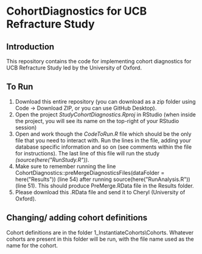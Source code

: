 CohortDiagnostics for UCB Refracture Study
========================================================================================================================================================
## Introduction
This repository contains the code for implementing cohort diagnostics for UCB Refracture Study led by the University of Oxford.

## To Run
1) Download this entire repository (you can download as a zip folder using Code -> Download ZIP, or you can use GitHub Desktop). 
2) Open the project <i>StudyCohortDiagnostics.Rproj</i> in RStudio (when inside the project, you will see its name on the top-right of your RStudio session)
3) Open and work though the <i>CodeToRun.R</i> file which should be the only file that you need to interact with. Run the lines in the file, adding your database specific information and so on (see comments within the file for instructions). The last line of this file will run the study <i>(source(here("RunStudy.R"))</i>.     
4) Make sure to remember running the line CohortDiagnostics::preMergeDiagnosticsFiles(dataFolder = here("Results")) (line 54) after running source(here("RunAnalysis.R")) (line 51). This should produce PreMerge.RData file in the Results folder.
5) Please download this .RData file and send it to Cheryl (University of Oxford).

## Changing/ adding cohort definitions
Cohort definitions are in the folder 1_InstantiateCohorts\Cohorts. Whatever cohorts are present in this folder will be run, with the file name used as the name for the cohort.

